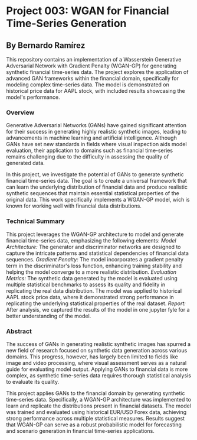 # Project 003: WGAN for Financial Time-Series Generation
## By Bernardo Ramírez

This repository contains an implementation of a Wasserstein Generative Adversarial Network with Gradient Penalty (WGAN-GP) for generating synthetic financial time-series data. The project explores the application of advanced GAN frameworks within the financial domain, specifically for modeling complex time-series data. The model is demonstrated on historical price data for AAPL stock, with included results showcasing the model's performance.

### Overview
Generative Adversarial Networks (GANs) have gained significant attention for their success in generating highly realistic synthetic images, leading to advancements in machine learning and artificial intelligence. Although GANs have set new standards in fields where visual inspection aids model evaluation, their application to domains such as financial time-series remains challenging due to the difficulty in assessing the quality of generated data.

In this project, we investigate the potential of GANs to generate synthetic financial time-series data. The goal is to create a universal framework that can learn the underlying distribution of financial data and produce realistic synthetic sequences that maintain essential statistical properties of the original data. This work specifically implements a WGAN-GP model, wich is known for working well with financial data distributions.

### Technical Summary
This project leverages the WGAN-GP architecture to model and generate financial time-series data, emphasizing the following elements:
*Model Architecture:* The generator and discriminator networks are designed to capture the intricate patterns and statistical dependencies of financial data sequences.
*Gradient Penalty:* The model incorporates a gradient penalty term in the discriminator's loss function, enhancing training stability and helping the model converge to a more realistic distribution.
*Evaluation Metrics:* The synthetic data generated by the model is evaluated using multiple statistical benchmarks to assess its quality and fidelity in replicating the real data distribution.
The model was applied to historical AAPL stock price data, where it demonstrated strong performance in replicating the underlying statistical properties of the real dataset.
*Report:* After analysis, we captured the results of the model in one jupyter fyle for a better understanding of the model.

### Abstract
The success of GANs in generating realistic synthetic images has spurred a new field of research focused on synthetic data generation across various domains. This progress, however, has largely been limited to fields like image and video processing, where visual assessment serves as a natural guide for evaluating model output. Applying GANs to financial data is more complex, as synthetic time-series data requires thorough statistical analysis to evaluate its quality.

This project applies GANs to the financial domain by generating synthetic time-series data. Specifically, a WGAN-GP architecture was implemented to learn and replicate the distributions present in financial datasets. The model was trained and evaluated using historical EUR/USD Forex data, achieving strong performance across multiple statistical measures. Results suggest that WGAN-GP can serve as a robust probabilistic model for forecasting and scenario generation in financial time-series applications.
